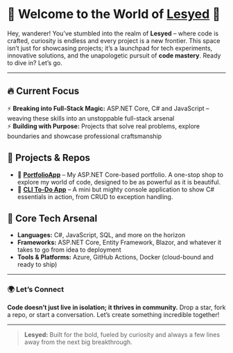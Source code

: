 # 👾 Welcome to the World of [Lesyed](https://github.com/lesyed) 👾

Hey, wanderer! You’ve stumbled into the realm of **Lesyed** – where code is crafted, curiosity is endless and every project is a new frontier. This space isn’t just for showcasing projects; it’s a launchpad for tech experiments, innovative solutions, and the unapologetic pursuit of **code mastery**. Ready to dive in? Let’s go.

---

## 🔥 Current Focus
⚡ **Breaking into Full-Stack Magic:** ASP.NET Core, C# and JavaScript – weaving these skills into an unstoppable full-stack arsenal  
⚡ **Building with Purpose:** Projects that solve real problems, explore boundaries and showcase professional craftsmanship

## 🌌 Projects & Repos

- 🚀 [**PortfolioApp**](https://github.com/lesyed/PortfolioApp) – My ASP.NET Core-based portfolio. A one-stop shop to explore my world of code, designed to be as powerful as it is beautiful.
- 🔧 [**CLI To-Do App**](https://github.com/lesyed/CLI-TodoApp) – A mini but mighty console application to show C# essentials in action, from CRUD to exception handling.

## 🧠 Core Tech Arsenal
- **Languages:** C#, JavaScript, SQL, and more on the horizon
- **Frameworks:** ASP.NET Core, Entity Framework, Blazor, and whatever it takes to go from idea to deployment
- **Tools & Platforms:** Azure, GitHub Actions, Docker (cloud-bound and ready to ship)

---

### 🌍 Let’s Connect

**Code doesn’t just live in isolation; it thrives in community.** Drop a star, fork a repo, or start a conversation. Let’s create something incredible together!

--- 

> **Lesyed:** Built for the bold, fueled by curiosity and always a few lines away from the next big breakthrough.
